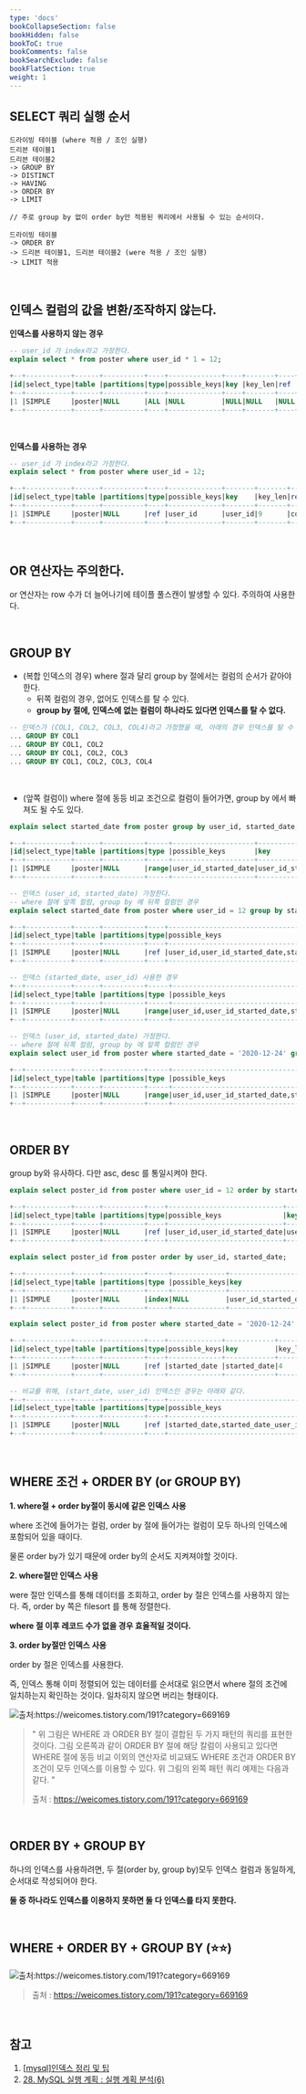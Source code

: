 ```yaml
---
type: 'docs'
bookCollapseSection: false
bookHidden: false
bookToC: true
bookComments: false
bookSearchExclude: false
bookFlatSection: true
weight: 1
---
```


## SELECT 쿼리 실행 순서

```text
드라이빙 테이블 (where 적용 / 조인 실행)
드리븐 테이블1 
드리븐 테이블2
-> GROUP BY 
-> DISTINCT
-> HAVING
-> ORDER BY
-> LIMIT
```

```text
// 주로 group by 없이 order by만 적용된 쿼리에서 사용될 수 있는 순서이다.

드라이빙 테이블
-> ORDER BY
-> 드리븐 테이블1, 드리븐 테이블2 (were 적용 / 조인 실행)
-> LIMIT 적용
```

<br>

## 인덱스 컬럼의 값을 변환/조작하지 않는다.

**인덱스를 사용하지 않는 경우**

```sql
-- user_id 가 index라고 가정한다.
explain select * from poster where user_id * 1 = 12;

+--+-----------+------+----------+----+-------------+----+-------+----+----+--------+-----------+
|id|select_type|table |partitions|type|possible_keys|key |key_len|ref |rows|filtered|Extra      |
+--+-----------+------+----------+----+-------------+----+-------+----+----+--------+-----------+
|1 |SIMPLE     |poster|NULL      |ALL |NULL         |NULL|NULL   |NULL|17  |100     |Using where|
+--+-----------+------+----------+----+-------------+----+-------+----+----+--------+-----------+
```

<br>

**인덱스를 사용하는 경우**
```sql
-- user_id 가 index라고 가정한다.
explain select * from poster where user_id = 12;

+--+-----------+------+----------+----+-------------+-------+-------+-----+----+--------+-----+
|id|select_type|table |partitions|type|possible_keys|key    |key_len|ref  |rows|filtered|Extra|
+--+-----------+------+----------+----+-------------+-------+-------+-----+----+--------+-----+
|1 |SIMPLE     |poster|NULL      |ref |user_id      |user_id|9      |const|2   |100     |NULL |
+--+-----------+------+----------+----+-------------+-------+-------+-----+----+--------+-----+
```

<br>

## OR 연산자는 주의한다.

or 연산자는 row 수가 더 늘어나기에 테이플 풀스캔이 발생할 수 있다. 주의하여 사용한다.

<br>

## GROUP BY

- (복합 인덱스의 경우) where 절과 달리 group by 절에서는 컬럼의 순서가 같아야한다. 
  - 뒤쪽 컬럼의 경우, 없어도 인덱스를 탈 수 있다.
  - **group by 절에, 인덱스에 없는 컬럼이 하나라도 있다면 인덱스를 탈 수 없다.**

```sql
-- 인덱스가 (COL1, COL2, COL3, COL4)라고 가정했을 때, 아래의 경우 인덱스를 탈 수 있다.
... GROUP BY COL1
... GROUP BY COL1, COL2
... GROUP BY COL1, COL2, COL3
... GROUP BY COL1, COL2, COL3, COL4
```

<br>

- (앞쪽 컬럼이) where 절에 동등 비교 조건으로 컬럼이 들어가면, group by 에서 빠져도 될 수도 있다.

```sql
explain select started_date from poster group by user_id, started_date;

+--+-----------+------+----------+-----+--------------------+--------------------+-------+----+----+--------+------------------------+
|id|select_type|table |partitions|type |possible_keys       |key                 |key_len|ref |rows|filtered|Extra                   |
+--+-----------+------+----------+-----+--------------------+--------------------+-------+----+----+--------+------------------------+
|1 |SIMPLE     |poster|NULL      |range|user_id_started_date|user_id_started_date|13     |NULL|5   |100     |Using index for group-by|
+--+-----------+------+----------+-----+--------------------+--------------------+-------+----+----+--------+------------------------+
```

```sql
-- 인덱스 (user_id, started_date) 가정한다.
-- where 절에 앞쪽 컬럼, group by 에 뒤쪽 컬럼인 경우
explain select started_date from poster where user_id = 12 group by started_date;

+--+-----------+------+----------+----+-----------------------------------------+--------------------+-------+-----+----+--------+------------------------+
|id|select_type|table |partitions|type|possible_keys                            |key                 |key_len|ref  |rows|filtered|Extra                   |
+--+-----------+------+----------+----+-----------------------------------------+--------------------+-------+-----+----+--------+------------------------+
|1 |SIMPLE     |poster|NULL      |ref |user_id,user_id_started_date,started_date|user_id_started_date|9      |const|2   |100     |Using where; Using index|
+--+-----------+------+----------+----+-----------------------------------------+--------------------+-------+-----+----+--------+------------------------+

-- 인덱스 (started_date, user_id) 사용한 경우
+--+-----------+------+----------+-----+--------------------------------------------------------------+--------------------+-------+----+----+--------+-------------------------------------+
|id|select_type|table |partitions|type |possible_keys                                                 |key                 |key_len|ref |rows|filtered|Extra                                |
+--+-----------+------+----------+-----+--------------------------------------------------------------+--------------------+-------+----+----+--------+-------------------------------------+
|1 |SIMPLE     |poster|NULL      |range|user_id,user_id_started_date,started_date,started_date_user_id|started_date_user_id|13     |NULL|5   |100     |Using where; Using index for group-by|
+--+-----------+------+----------+-----+--------------------------------------------------------------+--------------------+-------+----+----+--------+-------------------------------------+

```

```sql
-- 인덱스 (user_id, started_date) 가정한다.
-- where 절에 뒤쪽 컬럼, group by 에 앞쪽 컬럼인 경우
explain select user_id from poster where started_date = '2020-12-24' group by user_id;

+--+-----------+------+----------+-----+-----------------------------------------+--------------------+-------+----+----+--------+-------------------------------------+
|id|select_type|table |partitions|type |possible_keys                            |key                 |key_len|ref |rows|filtered|Extra                                |
+--+-----------+------+----------+-----+-----------------------------------------+--------------------+-------+----+----+--------+-------------------------------------+
|1 |SIMPLE     |poster|NULL      |range|user_id,user_id_started_date,started_date|user_id_started_date|13     |NULL|3   |100     |Using where; Using index for group-by|
+--+-----------+------+----------+-----+-----------------------------------------+--------------------+-------+----+----+--------+-------------------------------------+
```

<br>

## ORDER BY

group by와 유사하다. 다만 asc, desc 를 통일시켜야 한다.

```sql
explain select poster_id from poster where user_id = 12 order by started_date;

+--+-----------+------+----------+----+----------------------------+--------------------+-------+-----+----+--------+------------------------+
|id|select_type|table |partitions|type|possible_keys               |key                 |key_len|ref  |rows|filtered|Extra                   |
+--+-----------+------+----------+----+----------------------------+--------------------+-------+-----+----+--------+------------------------+
|1 |SIMPLE     |poster|NULL      |ref |user_id,user_id_started_date|user_id_started_date|9      |const|18  |100     |Using where; Using index|
+--+-----------+------+----------+----+----------------------------+--------------------+-------+-----+----+--------+------------------------+
```

```sql
explain select poster_id from poster order by user_id, started_date;

+--+-----------+------+----------+-----+-------------+--------------------+-------+----+----+--------+-----------+
|id|select_type|table |partitions|type |possible_keys|key                 |key_len|ref |rows|filtered|Extra      |
+--+-----------+------+----------+-----+-------------+--------------------+-------+----+----+--------+-----------+
|1 |SIMPLE     |poster|NULL      |index|NULL         |user_id_started_date|13     |NULL|18  |100     |Using index|
+--+-----------+------+----------+-----+-------------+--------------------+-------+----+----+--------+-----------+
```

```sql
explain select poster_id from poster where started_date = '2020-12-24' order by user_id;

+--+-----------+------+----------+----+-------------+------------+-------+-----+----+--------+-------------------------------------+
|id|select_type|table |partitions|type|possible_keys|key         |key_len|ref  |rows|filtered|Extra                                |
+--+-----------+------+----------+----+-------------+------------+-------+-----+----+--------+-------------------------------------+
|1 |SIMPLE     |poster|NULL      |ref |started_date |started_date|4      |const|12  |100     |Using index condition; Using filesort|
+--+-----------+------+----------+----+-------------+------------+-------+-----+----+--------+-------------------------------------+

-- 비교를 위해, (start_date, user_id) 인덱스인 경우는 아래와 같다.
+--+-----------+------+----------+----+---------------------------------+--------------------+-------+-----+----+--------+------------------------+
|id|select_type|table |partitions|type|possible_keys                    |key                 |key_len|ref  |rows|filtered|Extra                   |
+--+-----------+------+----------+----+---------------------------------+--------------------+-------+-----+----+--------+------------------------+
|1 |SIMPLE     |poster|NULL      |ref |started_date,started_date_user_id|started_date_user_id|4      |const|12  |100     |Using where; Using index|
+--+-----------+------+----------+----+---------------------------------+--------------------+-------+-----+----+--------+------------------------+

```

<br>

## WHERE 조건 + ORDER BY (or GROUP BY)

**1. where절 + order by절이 동시에 같은 인덱스 사용**

where 조건에 들어가는 컬럼, order by 절에 들어가는 컬럼이 모두 하나의 인덱스에 포함되어 있을 때이다.

물론 order by가 있기 때문에 order by의 순서도 지켜져야할 것이다.

**2. where절만 인덱스 사용**

were 절만 인덱스를 통해 데이터를 조회하고, order by 절은 인덱스를 사용하지 않는다. 즉, order by 쪽은 filesort 를 통해 정렬한다.

**where 절 이후 레코드 수가 없을 경우 효율적일 것이다.**

**3. order by절만 인덱스 사용**

order by 절은 인덱스를 사용한다. 

즉, 인덱스 통해 이미 정렬되어 있는 데이터를 순서대로 읽으면서 where 절의 조건에 일치하는지 확인하는 것이다. 일차히지 않으면 버리는 형태이다.

<img src="https://t1.daumcdn.net/cfile/tistory/2110023A587EED9E1D" alt="출처:https://weicomes.tistory.com/191?category=669169">

> " 위 그림은 WHERE 과 ORDER BY 절이 결합된 두 가지 패턴의 쿼리를 표현한 것이다. 그림 오른쪽과 같이 ORDER BY  절에 해당 칼럼이 사용되고 있다면 WHERE 절에 동등 비교 이외의 연산자로 비교돼도 WHERE 조건과 ORDER BY 조건이 모두 인덱스를 이용할 수 있다. 위 그림의 왼쪽 패턴 쿼리 예제는 다음과 같다. "
> 
> 출처 : https://weicomes.tistory.com/191?category=669169

<br>

## ORDER BY + GROUP BY

하나의 인덱스를 사용하려면, 두 절(order by, group by)모두 인덱스 컬럼과 동일하게, 순서대로 작성되어야 한다. 

**둘 중 하나라도 인덱스를 이용하지 못하면 둘 다 인덱스를 타지 못한다.**

<br>

## WHERE + ORDER BY + GROUP BY (:star::star:)

<img src="https://t1.daumcdn.net/cfile/tistory/2652B433587EEDA02B" alt="출처:https://weicomes.tistory.com/191?category=669169">

> 출처 : https://weicomes.tistory.com/191?category=669169

<br>

## 참고

1. [[mysql]인덱스 정리 및 팁](https://jojoldu.tistory.com/243)
1. [28. MySQL 실행 계획 : 실행 계획 분석(6)](https://velog.io/@jsj3282/28.-MySQL-실행-계획-실행-계획-분석6)